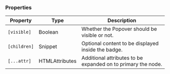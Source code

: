 ### Properties

| Property     | Type                           | Description                                                  |
| ------------ | ------------------------------ | ------------------------------------------------------------ |
| `[visible]`  | Boolean                        | Whether the Popover should be visible or not.                |
| `[children]` | Snippet                        | Optional content to be displayed inside the badge.           |
| `[...attr] ` | HTMLAttributes<HTMLDivElement> | Additional attributes to be expanded on to primary the node. |
